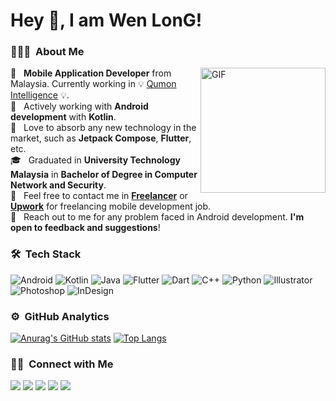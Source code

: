 # Hey 👋, I am Wen LonG!

### 👨🏻‍💻 &nbsp;About Me

<img alt="GIF" src="https://media.giphy.com/media/Cmr1OMJ2FN0B2/giphy.gif"  align="right" width = 200/>
                                                                                              
🚀&nbsp;&nbsp;&nbsp;**Mobile Application Developer**  from Malaysia. Currently working in 💡 [Qumon Intelligence](https://www.qumonintelligence.com/) 💡. \
🌱&nbsp;&nbsp;&nbsp;Actively working with **Android development** with **Kotlin**. \
:muscle:&nbsp;&nbsp;&nbsp;Love to absorb any new technology in the market, such as **Jetpack Compose**, **Flutter**, etc. \
🎓&nbsp;&nbsp;&nbsp;Graduated in **University Technology Malaysia** in **Bachelor of Degree in Computer Network and Security**.\
📄&nbsp;&nbsp;&nbsp;Feel free to contact me in [**Freelancer**](https://www.freelancer.com/u/skynight1996) or [**Upwork**](https://www.upwork.com/freelancers/~0147258256e4f9731b) for freelancing mobile development job. \
💬&nbsp;&nbsp;&nbsp;Reach out to me for any problem faced in Android development. **I'm open to feedback and suggestions**!


### 🛠 &nbsp;Tech Stack

![Android](https://img.shields.io/badge/-Android-05122A?style=flat&logo=android)&nbsp;![Kotlin](https://img.shields.io/badge/-Kotlin-05122A?style=flat&logo=kotlin)&nbsp;![Java](https://img.shields.io/badge/-Java-05122A?style=flat&logo=Java&logoColor=FFA518)&nbsp;![Flutter](https://img.shields.io/badge/-Flutter-05122A?style=flat&logo=flutter)&nbsp;![Dart](https://img.shields.io/badge/-Dart-05122A?style=flat&logo=dart)&nbsp;![C++](https://img.shields.io/badge/-C++-05122A?style=flat&logo=C%2B%2B&logoColor=00599C)&nbsp;![Python](https://img.shields.io/badge/-Python-05122A?style=flat&logo=Python)
![Illustrator](https://img.shields.io/badge/-Illustrator-05122A?style=flat&logo=adobe-illustrator)&nbsp;![Photoshop](https://img.shields.io/badge/-Photoshop-05122A?style=flat&logo=adobe-photoshop)&nbsp;![InDesign](https://img.shields.io/badge/-InDesign-05122A?style=flat&logo=adobe-indesign)&nbsp;

### ⚙️ &nbsp;GitHub Analytics

[![Anurag's GitHub stats](https://github-readme-stats.vercel.app/api?username=WenLonG12345)](https://github.com/WenLonG12345)
[![Top Langs](https://github-readme-stats.vercel.app/api/top-langs/?username=WenLonG12345&layout=compact)](https://github.com/WenLonG12345)

### 🤝🏻 &nbsp;Connect with Me

<p align="left">
<a href="https://www.linkedin.com/in/teo-wen-long-19960316/ "><img src="https://img.shields.io/badge/-Teo%20Wen%20Long-0077B5?style=flat&logo=Linkedin&logoColor=white"/></a>
<a href="mailto:teowenlong0316@gmail.com"><img src="https://img.shields.io/badge/-teowenlong0316@gmail.com-D14836?style=flat&logo=Gmail&logoColor=white"/></a>
<a href="https://stackoverflow.com/users/12261890/teo"><img src="https://img.shields.io/badge/-@TeoWenLong-1877F2?style=flat&logo=Stackoverflow&logoColor=white"/></a>
<a href="https://www.freelancer.com/u/skynight1996"><img src="https://img.shields.io/badge/-@skynight1996-BD081C?style=flat&logo=Freelancer&logoColor=white"/></a>
<a href="https://www.upwork.com/freelancers/~0147258256e4f9731b"><img src="https://img.shields.io/badge/-@TeoWenLong-00B300?style=flat&logo=Upwork&logoColor=white"/></a>
</p>

